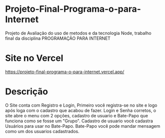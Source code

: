 # Projeto-Final-Programa-o-para-Internet
Projeto de Avaliação do uso de metodos e da tecnologia Node, trabalho final da disciplina PROGRAMAÇÃO PARA INTERNET

# Site no Vercel
https://projeto-final-programa-o-para-internet.vercel.app/

# Descrição
O Site conta com Registro e Login, Primeiro você registra-se no site e logo após loga com o cadastro que acabou de fazer.
Login e Senha corretos, o site abre o menu com 2 opções, cadastro de usuario e Bate-Papo que funciona como se fosse um "Grupo".
Cadastro de usuario você cadastra Usuários para usar no Bate-Papo.
Bate-Papo você pode mandar mensagem como um dos usuarios cadastrados.
